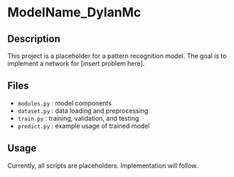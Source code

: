 # ModelName_DylanMc

## Description
This project is a placeholder for a pattern recognition model.
The goal is to implement a network for [insert problem here].

## Files
- `modules.py` : model components
- `dataset.py` : data loading and preprocessing
- `train.py` : training, validation, and testing
- `predict.py` : example usage of trained model

## Usage
Currently, all scripts are placeholders. Implementation will follow.